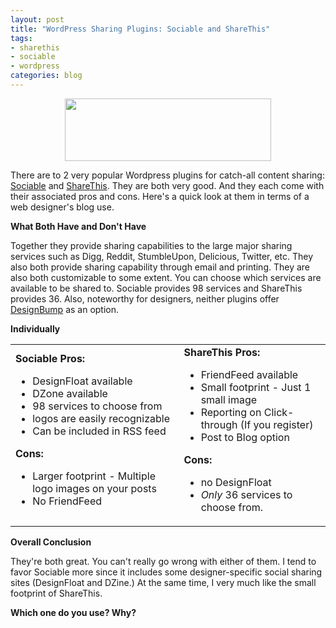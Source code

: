 ```yaml
--- 
layout: post
title: "WordPress Sharing Plugins: Sociable and ShareThis"
tags: 
- sharethis
- sociable
- wordpress
categories: blog
---
```

<p style="text-align: center;"><img class="aligncenter size-full wp-image-230" title="share" src="http://johntwang.local:8888turbo.paulstamatiou.com/uploads/2008/12/share1.png" alt="" width="330" height="100" /></p>

There are to 2 very popular Wordpress plugins for catch-all content sharing: <a href="http://yoast.com/wordpress/sociable/">Sociable</a> and <a href="http://sharethis.com/wordpress">ShareThis</a>. They are both very good. And they each come with their associated pros and cons. Here's a quick look at them in terms of a web designer's blog use.

<!--more-->

<strong>What Both Have and Don't Have</strong>

Together they provide sharing capabilities to the large major sharing services such as Digg, Reddit, StumbleUpon, Delicious, Twitter, etc. They also both provide sharing capability through email and printing. They are also both customizable to some extent. You can choose which services are available to be shared to. Sociable provides 98 services and ShareThis provides 36. Also, noteworthy for designers, neither plugins offer <a href="http://www.designbump.com">DesignBump</a> as an option.

<strong>Individually</strong>
<table border="0">
<tbody>
<tr>
<td><strong>Sociable</strong>
<strong>Pros:</strong>
<ul>
	<li>DesignFloat available</li>
	<li>DZone available</li>
	<li>98 services to choose from</li>
	<li>logos are easily recognizable</li>
	<li>Can be included in RSS feed</li>
</ul>
<strong>Cons:</strong>
<ul>
	<li>Larger footprint - Multiple logo images on your posts</li>
	<li>No FriendFeed</li>
</ul>
</td>
<td><strong>ShareThis</strong>
<strong>Pros:</strong>
<ul>
	<li>FriendFeed available</li>
	<li>Small footprint - Just 1 small image</li>
	<li>Reporting on Click-through (If you register)</li>
	<li>Post to Blog option</li>
</ul>
<strong>Cons:</strong>
<ul>
	<li>no DesignFloat</li>
	<li style="text-align: left;"><em>Only </em>36 services to choose from.</li>
</ul>
</td>
</tr>
</tbody></table>
<p style="text-align: left;"><strong>Overall Conclusion</strong></p>
<p style="text-align: left;">They're both great. You can't really go wrong with either of them. I tend to favor Sociable more since it includes some designer-specific social sharing sites (DesignFloat and DZine.) At the same time, I very much like the small footprint of ShareThis.</p>
<p style="text-align: left;"><strong>Which one do you use? Why?</strong></p>
